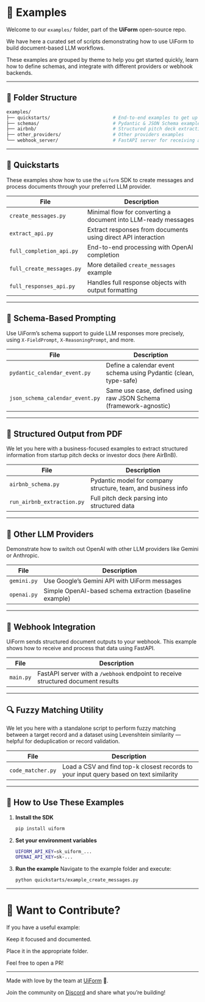 # 📁 Examples

Welcome to our `examples/` folder, part of the **UiForm** open-source repo.

We have here a curated set of scripts demonstrating how to use UiForm to build document-based LLM workflows.

These examples are grouped by theme to help you get started quickly, learn how to define schemas, and integrate with different providers or webhook backends.

---

## 📂 Folder Structure

```bash
examples/
├── quickstarts/                       # End-to-end examples to get up and running fast
├── schemas/                           # Pydantic & JSON Schema examples
├── airbnb/                            # Structured pitch deck extraction
├── other_providers/                   # Other providers examples
└── webhook_server/                    # FastAPI server for receiving automation results
```


---

## 🏁 Quickstarts

These examples show how to use the `uiform` SDK to create messages and process documents through your preferred LLM provider.

| File | Description |
|------|-------------|
| `create_messages.py` | Minimal flow for converting a document into LLM-ready messages |
| `extract_api.py` | Extract responses from documents using direct API interaction |
| `full_completion_api.py` | End-to-end processing with OpenAI completion |
| `full_create_messages.py` | More detailed `create_messages` example |
| `full_responses_api.py` | Handles full response objects with output formatting |

---

## 🧠 Schema-Based Prompting

Use UiForm’s schema support to guide LLM responses more precisely, using `X-FieldPrompt`, `X-ReasoningPrompt`, and more.

| File | Description |
|------|-------------|
| `pydantic_calendar_event.py` | Define a calendar event schema using Pydantic (clean, type-safe) |
| `json_schema_calendar_event.py` | Same use case, defined using raw JSON Schema (framework-agnostic) |

---

## 🏢 Structured Output from PDF

We let you here with a business-focused examples to extract structured information from startup pitch decks or investor docs (here AirBnB).

| File | Description |
|------|-------------|
| `airbnb_schema.py` | Pydantic model for company structure, team, and business info |
| `run_airbnb_extraction.py` | Full pitch deck parsing into structured data |

---

## 🔄 Other LLM Providers

Demonstrate how to switch out OpenAI with other LLM providers like Gemini or Anthropic.

| File | Description |
|------|-------------|
| `gemini.py` | Use Google’s Gemini API with UiForm messages |
| `openai.py` | Simple OpenAI-based schema extraction (baseline example) |

---

## 🔗 Webhook Integration

UiForm sends structured document outputs to your webhook. This example shows how to receive and process that data using FastAPI.

| File | Description |
|------|-------------|
| `main.py` | FastAPI server with a `/webhook` endpoint to receive structured document results |

---

## 🔍 Fuzzy Matching Utility

We let you here with a standalone script to perform fuzzy matching between a target record and a dataset using Levenshtein similarity — helpful for deduplication or record validation.

| File | Description |
|------|-------------|
| `code_matcher.py` | Load a CSV and find top-k closest records to your input query based on text similarity |

---

## 🚀 How to Use These Examples

1. **Install the SDK**  
   ```bash
   pip install uiform
   ```

2. **Set your environment variables**
   ```bash
   UIFORM_API_KEY=sk_uiform_...
   OPENAI_API_KEY=sk-...
   ```

3. **Run the example**
   Navigate to the example folder and execute:

   ```bash
   python quickstarts/example_create_messages.py
   ```

---

# 🧪 Want to Contribute?

If you have a useful example:

Keep it focused and documented.

Place it in the appropriate folder.

Feel free to open a PR!

---

Made with love by the team at [UiForm](https://uiform.com) 🤍.

Join the community on [Discord](https://discord.com/invite/vc5tWRPqag) and share what you’re building!
